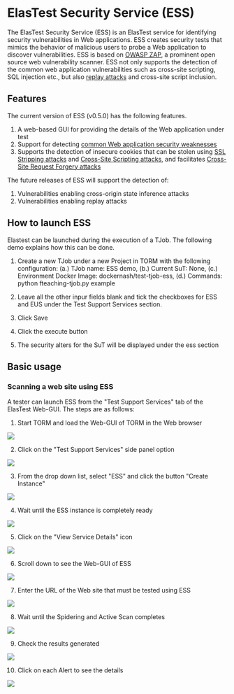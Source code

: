 # ElasTest Security Service (ESS)

The ElasTest Security Service (ESS) is an ElasTest service for identifying security vulnerabilities in Web applications. ESS creates security tests that mimics the behavior of malicious users to probe a Web application to discover vulnerabilities. ESS is based on [OWASP ZAP](https://www.owasp.org/index.php/OWASP_Zed_Attack_Proxy_Project), a prominent open source web vulnerability scanner. ESS not only supports the detection of the common web application vulnerabilities such as cross-site scripting, SQL injection etc., but also [replay attacks](https://pdfs.semanticscholar.org/270c/cf24e8be8421515f5121600f248e841f424d.pdf?_ga=2.125276362.151869347.1515086898-1552517986.1515086898) and cross-site script inclusion.

## Features
The current version of ESS (v0.5.0) has the following features.
1. A web-based GUI for providing the details of the Web application under test
2. Support for detecting [common Web application security weaknesses](https://www.owasp.org/index.php/Top_10-2017_Top_10)
2. Supports the detection of insecure cookies that can be stolen using [SSL Stripping attacks](https://paladion.net/ssl-stripping-revisiting-http-downgrading-attacks/) and [Cross-Site Scripting attacks](https://en.wikipedia.org/wiki/Cross-site_scripting), and facilitates [Cross-Site Request Forgery attacks](https://en.wikipedia.org/wiki/Cross-site_request_forgery)

The future releases of ESS will support the detection of:
1. Vulnerabilities enabling cross-origin state inference attacks
2. Vulnerabilities enabling replay attacks

## How to launch ESS

Elastest can be launched during the execution of a TJob. The following demo explains how this can be done.
1. Create a new TJob under a new Project in TORM with the following configuration:
  (a.) TJob name: ESS demo,
  (b.) Current SuT: None,
  (c.) Environment Docker Image: dockernash/test-tjob-ess,
  (d.) Commands: python fteaching-tjob.py example

2. Leave all the other inpur fields blank and tick the checkboxes for ESS and EUS under the Test Support Services section.
3. Click Save
4. Click the execute button
5. The security alters for the SuT will be displayed under the ess section

## Basic usage
### Scanning a web site using ESS
A tester can launch ESS from the "Test Support Services" tab of the ElasTest Web-GUI. The steps are as follows:
1. Start TORM and load the Web-GUI of TORM in the Web browser

![][TORM GUI]

2. Click on the "Test Support Services" side panel option

![][Click TSS]

3. From the drop down list, select "ESS" and click the button "Create Instance"

![][Launch ESS]

4. Wait until the ESS instance is completely ready

![][Load ESS]

5. Click on the "View Service Details" icon

![][View Details]

6. Scroll down to see the Web-GUI of ESS

![][ESS GUI]

7. Enter the URL of the Web site that must be tested using ESS

![][Enter SUT URL]

8. Wait until the Spidering and Active Scan completes

![][ESS Progress]

9. Check the results generated

![][ESS Results]

10. Click on each Alert to see the details

![][Result Details]


[TORM GUI]: https://i.imgur.com/WYUlN2G.png
[Click TSS]: https://i.imgur.com/ZB8G0Kv.png
[Launch ESS]: https://i.imgur.com/OAQxRpA.png
[Load ESS]: https://i.imgur.com/ejDpBn8.png
[View Details]: https://i.imgur.com/9rSYw8F.png
[ESS GUI]: https://i.imgur.com/WYUlN2G.png
[Enter SUT URL]: https://i.imgur.com/5E063n4.png
[ESS Progress]: https://i.imgur.com/m0jrUMV.png
[ESS Results]: https://i.imgur.com/ylpAUUJ.png
[Result Details]: https://i.imgur.com/SQli10g.png

